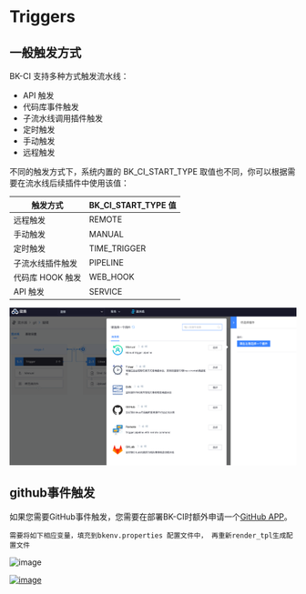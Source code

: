 # Triggers

## 一般触发方式
BK-CI 支持多种方式触发流水线：

- API 触发
- 代码库事件触发
- 子流水线调用插件触发
- 定时触发
- 手动触发
- 远程触发

不同的触发方式下，系统内置的 BK_CI_START_TYPE 取值也不同，你可以根据需要在流水线后续插件中使用该值：

触发方式 | BK_CI_START_TYPE 值
--- | ---
远程触发|REMOTE
手动触发|MANUAL
定时触发|TIME_TRIGGER
子流水线插件触发|PIPELINE
代码库 HOOK 触发|WEB_HOOK
API 触发|SERVICE

![Triggers](../../assets/triggers_1.png)

## github事件触发

如果您需要GitHub事件触发，您需要在部署BK-CI时额外申请一个[GitHub APP](https://docs.github.com/en/developers/apps/getting-started-with-apps/about-apps)。

```text
需要将如下相应变量，填充到bkenv.properties 配置文件中， 再重新render_tpl生成配置文件
```

<!-- [![image](https://user-images.githubusercontent.com/16686129/99356538-47abdf00-28e5-11eb-9c25-bc000ff719da.png)](https://user-images.githubusercontent.com/16686129/99356538-47abdf00-28e5-11eb-9c25-bc000ff719da.png)   -->
![image](https://github.com/user-attachments/assets/ee6b5108-a8fb-4fbb-8b80-8a50ea899446)

[![image](https://user-images.githubusercontent.com/16686129/99356232-cce2c400-28e4-11eb-88bf-44e60505abbd.png)](https://user-images.githubusercontent.com/16686129/99356232-cce2c400-28e4-11eb-88bf-44e60505abbd.png)


